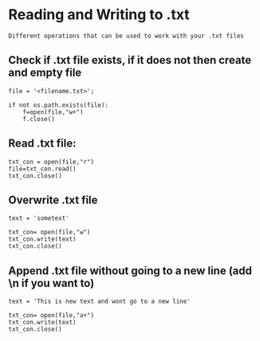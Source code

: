 # Reading and Writing to .txt

    Different operations that can be used to work with your .txt files
    
## Check if .txt file exists, if it does not then create and empty file

    file = '<filename.txt>';

    if not os.path.exists(file):
        f=open(file,"w+")
        f.close()
        
## Read .txt file:

    txt_con = open(file,"r")
    file=txt_con.read()
    txt_con.close()

    
## Overwrite .txt file

    text = 'sometext'

    txt_con= open(file,"w")
    txt_con.write(text)
    txt_con.close()
    
## Append .txt file without going to a new line (add \n if you want to)

    text = 'This is new text and wont go to a new line'

    txt_con= open(file,"a+")
    txt_con.write(text)
    txt_con.close()
